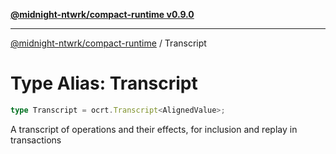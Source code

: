 [**@midnight-ntwrk/compact-runtime v0.9.0**](../README.md)

***

[@midnight-ntwrk/compact-runtime](../globals.md) / Transcript

# Type Alias: Transcript

```ts
type Transcript = ocrt.Transcript<AlignedValue>;
```

A transcript of operations and their effects, for inclusion and replay in
transactions
